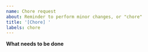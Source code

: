 ```yaml
---
name: Chore request
about: Reminder to perform minor changes, or "chore"
title: '[Chore] '
labels: chore
---
```


**What needs to be done**
